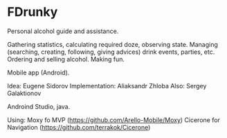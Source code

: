 # FDrunky

Personal alcohol guide and assistance.

Gathering statistics, calculating required doze, observing state.
Managing (searching, creating, following, giving advices) drink events, parties, etc.
Ordering and selling alcohol.
Making fun.

Mobile app (Android).


Idea: Eugene Sidorov
Implementation: Aliaksandr Zhloba
Also: Sergey Galaktionov


Androind Studio, java.

Using:
Moxy fo MVP (https://github.com/Arello-Mobile/Moxy)
Cicerone for Navigation (https://github.com/terrakok/Cicerone)
